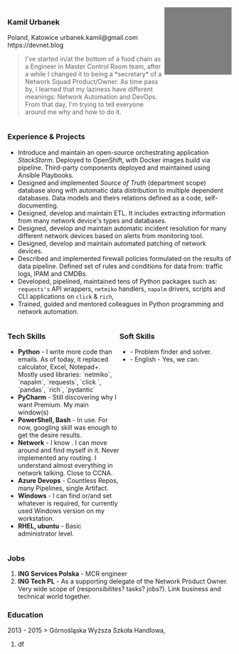 <div style="display: flex">
  <div style="flex: 70%">
    <p><h3>Kamil Urbanek</h3>    
    Poland, Katowice    
    urbanek.kamil@gmail.com    
    https://devnet.blog</p>
    <blockquote><p><span>
    I've started in/at the bottom of a food chain as a Engineer in Master Control Room team, after a while I changed it to being a *secretary* of a Network Squad Product/Owner. As time pass by, I learned that my laziness have different meanings: Network Automation and DevOps. From that day, I'm trying to tell everyone around me why and how to do it.
    </span></p></blockquote>
  </div>
  <div style="flex: 30%">
    <img alt="" src="assets/ddb814b91fcf1d4b12b27688d32b2664492031f4.jpg" style="float:right">
  </div>
</div>

### Experience & Projects

- Introduce and maintain an open-source orchestrating application *StackStorm*. Deployed to OpenShift, with Docker images build via pipeline. Third-party components deployed and maintained using Ansible Playbooks. 
- Designed and implemented *Source of Truth* (department scope) database along with automatic data distribution to multiple dependent databases.  Data models and theirs relations defined as a code, self-documenting.
- Designed, develop and maintain ETL. It includes extracting information from many network device's types and databases. 
- Designed, develop and maintain automatic incident resolution for many different network devices based on alerts from monitoring tool.
- Designed, develop and maintain automated patching of network devices. 
- Described and implemented firewall policies formulated on the results of data pipeline.  Defined set of rules and conditions for data from: traffic logs, IPAM and CMDBs.
- Developed, pipelined, maintained tens of Python packages such as: `requests's` API wrappers, `netmiko` handlers, `napalm` drivers, scripts and CLI applications on `click` & `rich`,  
- Trained, guided and mentored colleagues in Python programming and network automation. 

<div style="display: flex">
    <div style="flex: 50%">
        <h3>Tech Skills</h3>
            <ul>
                <li><strong>Python</strong> - I write more code than emails. As of today, it replaced calculator, Excel,
                    Notepad+. Mostly used libraries: `netmiko`, `napalm`, `requests`, `click `, `pandas`, `rich`,
                    `pydantic`
                </li>
                <li><strong>PyCharm</strong> - Still discovering why I want Premium. My main window(s)</li>
                <li><strong>PowerShell, Bash</strong> - In use. For now, googling skill was enough to get the desire
                    results.
                </li>
                <li><strong>Network</strong> - I know . I can move around and find myself in it. Never implemented any
                    routing. I understand almost everything in network talking. Close to CCNA.
                </li>
                <li><strong>Azure Devops</strong> - Countless Repos, many Pipelines, single Artifact.</li>
                <li><strong>Windows</strong> - I can find or/and set whatever is required, for currently used Windows
                    version on my workstation.
                </li>
                <li><strong>RHEL, ubuntu</strong> - Basic administrator level.</li>
            </ul>
    </div>
    <div style="flex: 50%">
        <h3>Soft Skills</h3>
            <ul>
                <li> - Problem finder and solver.</li>
                <li> - English - Yes, we can.</li>
            </ul>
    </div>
</div>



### Jobs

1. **ING Services Polska** - MCR engineer
2. **ING Tech PL** - As a supporting delegate of the Network Product Owner. Very wide scope of (responsibilites? tasks? jobs?). Link business and technical world together.

### Education

2013 - 2015 > Górnośląska Wyższa Szkoła Handlowa, 

1.   df